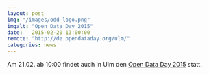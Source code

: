 ```yaml
---
layout: post
img: "/images/odd-logo.png"
imgalt: "Open Data Day 2015"
date:   2015-02-20 13:00:00
remote: "http://de.opendataday.org/ulm/"
categories: news
---
```

Am 21.02. ab 10:00 findet auch in Ulm den <a href="http://de.opendataday.org/ulm/">Open Data Day 2015</a> statt.
